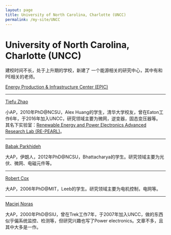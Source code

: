 ```yaml
---
layout: page
title: University of North Carolina, Charlotte (UNCC)
permalink: /my-site/UNCC
---
```

# University of North Carolina, Charlotte (UNCC)

建校时间不长，处于上升期的学校，新建了 一个能源相关的研究中心，其中有和PE相关的老师。

[Energy Production & Infrastructure Center (EPIC)](https://epic.uncc.edu/)

---

[Tiefu Zhao](https://ece.uncc.edu/directory/dr-tiefu-zhao-phd)

小AP，2010年PhD@NCSU，Alex Huang的学生，清华大学校友，曾在Eaton工作6年，于2016年加入UNCC，研究领域主要为微网，逆变器，固态变压器等。
其名下实验室：[Renewable Energy and Power Electronics Advanced Research Lab (RE-PEARL)](https://coefs.uncc.edu/tzhao5/)。

---

[Babak Parkhideh](https://coefs.uncc.edu/bparkhid/)

大AP，伊朗人，2012年PhD@NCSU，Bhattacharya的学生。研究领域主要为光伏、微网、电磁元件等。

---

[Robert Cox](https://ece.uncc.edu/directory/dr-robert-cox-phd)

大AP，2006年PhD@MIT，Leeb的学生。研究领域主要为电机控制，电网等。

---

[Maciej Noras](https://et.uncc.edu/directory/maciej-noras-phd)

大AP，2000年PhD@SIU，曾在Trek工作7年，于2007年加入UNCC，做的东西似乎偏系统监控、检测等，但研究兴趣也写了Power electronics。文章不多，且其中大多是一作。
